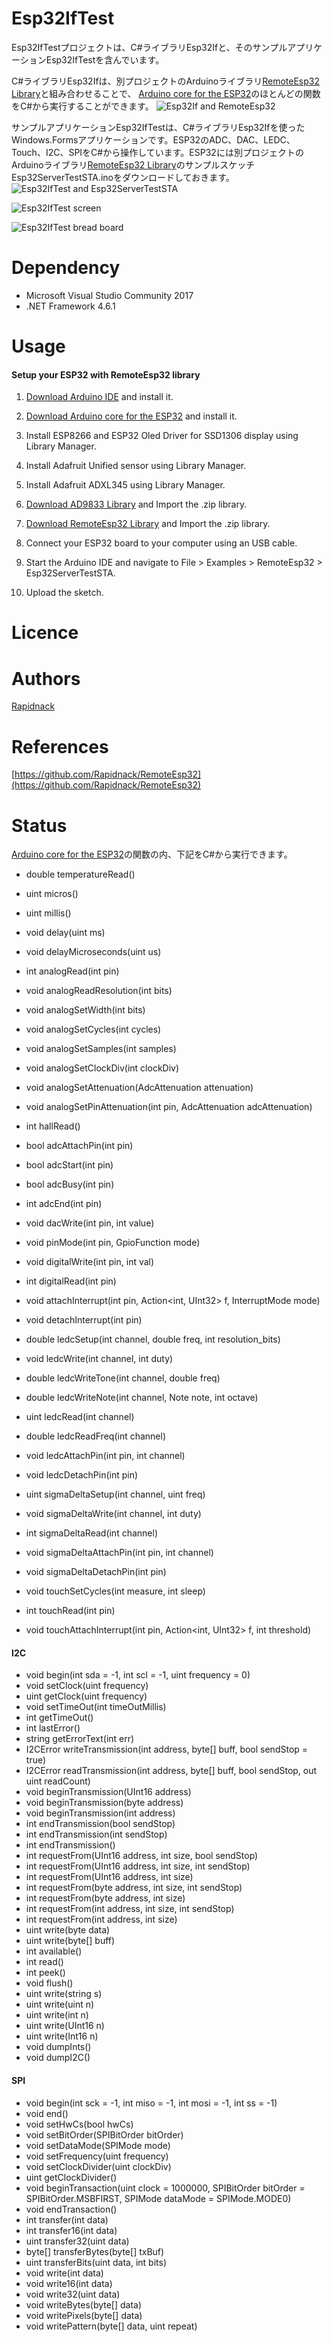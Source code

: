 # Esp32IfTest

Esp32IfTestプロジェクトは、C#ライブラリEsp32Ifと、そのサンプルアプリケーションEsp32IfTestを含んでいます。

C#ライブラリEsp32Ifは、別プロジェクトのArduinoライブラリ[RemoteEsp32 Library](https://github.com/Rapidnack/RemoteEsp32)と組み合わせることで、
[Arduino core for the ESP32](https://github.com/espressif/arduino-esp32)のほとんどの関数をC#から実行することができます。
![Esp32If and RemoteEsp32](http://rapidack.sakura.ne.jp/ttl/wp-content/uploads/2018/12/RemoteEsp32_fig1b.png)

サンプルアプリケーションEsp32IfTestは、C#ライブラリEsp32Ifを使ったWindows.Formsアプリケーションです。ESP32のADC、DAC、LEDC、Touch、I2C、SPIをC#から操作しています。ESP32には別プロジェクトのArduinoライブラリ[RemoteEsp32 Library](https://github.com/Rapidnack/RemoteEsp32)のサンプルスケッチEsp32ServerTestSTA.inoをダウンロードしておきます。
![Esp32IfTest and Esp32ServerTestSTA](http://rapidack.sakura.ne.jp/ttl/wp-content/uploads/2018/12/RemoteEsp32_fig2.png)

![Esp32IfTest screen](http://rapidack.sakura.ne.jp/ttl/wp-content/uploads/2018/12/Esp32IfTest1.png)

![Esp32IfTest bread board](http://rapidack.sakura.ne.jp/ttl/wp-content/uploads/2018/12/IMG_20181206_195958b.png)

# Dependency

- Microsoft Visual Studio Community 2017
- .NET Framework 4.6.1

# Usage

#### Setup your ESP32 with RemoteEsp32 library
1. [Download Arduino IDE](https://www.arduino.cc/en/main/software) and install it.
2. [Download Arduino core for the ESP32](https://github.com/espressif/arduino-esp32) and install it.
3. Install ESP8266 and ESP32 Oled Driver for SSD1306 display using Library Manager.
4. Install Adafruit Unified sensor using Library Manager.
5. Install Adafruit ADXL345 using Library Manager.
6. [Download AD9833 Library](https://github.com/Billwilliams1952/AD9833-Library-Arduino) and Import the .zip library.
7. [Download RemoteEsp32 Library](https://github.com/Rapidnack/RemoteEsp32) and Import the .zip library.

2. Connect your ESP32 board to your computer using an USB cable.
3. Start the Arduino IDE and navigate to File > Examples > RemoteEsp32 > Esp32ServerTestSTA.
4. Upload the sketch.


# Licence

# Authors

[Rapidnack](http://rapidnack.com/)

# References

[https://github.com/Rapidnack/RemoteEsp32](https://github.com/Rapidnack/RemoteEsp32)  

# Status

[Arduino core for the ESP32](https://github.com/espressif/arduino-esp32)の関数の内、下記をC#から実行できます。

- double temperatureRead()
- uint micros()
- uint millis()
- void delay(uint ms)
- void delayMicroseconds(uint us)

- int analogRead(int pin)
- void analogReadResolution(int bits)
- void analogSetWidth(int bits)
- void analogSetCycles(int cycles)
- void analogSetSamples(int samples)
- void analogSetClockDiv(int clockDiv)
- void analogSetAttenuation(AdcAttenuation attenuation)
- void analogSetPinAttenuation(int pin, AdcAttenuation adcAttenuation)
- int hallRead()
- bool adcAttachPin(int pin)
- bool adcStart(int pin)
- bool adcBusy(int pin)
- int adcEnd(int pin)

- void dacWrite(int pin, int value)
- void pinMode(int pin, GpioFunction mode)
- void digitalWrite(int pin, int val)
- int digitalRead(int pin)
- void attachInterrupt(int pin, Action<int, UInt32> f, InterruptMode mode)
- void detachInterrupt(int pin)

- double ledcSetup(int channel, double freq, int resolution_bits)
- void ledcWrite(int channel, int duty)
- double ledcWriteTone(int channel, double freq)
- double ledcWriteNote(int channel, Note note, int octave)
- uint ledcRead(int channel)
- double ledcReadFreq(int channel)
- void ledcAttachPin(int pin, int channel)
- void ledcDetachPin(int pin)

- uint sigmaDeltaSetup(int channel, uint freq)
- void sigmaDeltaWrite(int channel, int duty)
- int sigmaDeltaRead(int channel)
- void sigmaDeltaAttachPin(int pin, int channel)
- void sigmaDeltaDetachPin(int pin)

- void touchSetCycles(int measure, int sleep)
- int touchRead(int pin)
- void touchAttachInterrupt(int pin, Action<int, UInt32> f, int threshold)

#### I2C

- void begin(int sda = -1, int scl = -1, uint frequency = 0)
- void setClock(uint frequency)
- uint getClock(uint frequency)
- void setTimeOut(int timeOutMillis)
- int getTimeOut()
- int lastError()
- string getErrorText(int err)
- I2CError writeTransmission(int address, byte[] buff, bool sendStop = true)
- I2CError readTransmission(int address, byte[] buff, bool sendStop, out uint readCount)
- void beginTransmission(UInt16 address)
- void beginTransmission(byte address)
- void beginTransmission(int address)
- int endTransmission(bool sendStop)
- int endTransmission(int sendStop)
- int endTransmission()
- int requestFrom(UInt16 address, int size, bool sendStop)
- int requestFrom(UInt16 address, int size, int sendStop)
- int requestFrom(UInt16 address, int size)
- int requestFrom(byte address, int size, int sendStop)
- int requestFrom(byte address, int size)
- int requestFrom(int address, int size, int sendStop)
- int requestFrom(int address, int size)
- uint write(byte data)
- uint write(byte[] buff)
- int available()
- int read()
- int peek()
- void flush()
- uint write(string s)
- uint write(uint n)
- uint write(int n)
- uint write(UInt16 n)
- uint write(Int16 n)
- void dumpInts()
- void dumpI2C()

#### SPI
- void begin(int sck = -1, int miso = -1, int mosi = -1, int ss = -1)
- void end()
- void setHwCs(bool hwCs)
- void setBitOrder(SPIBitOrder bitOrder)
- void setDataMode(SPIMode mode)
- void setFrequency(uint frequency)
- void setClockDivider(uint clockDiv)
- uint getClockDivider()
- void beginTransaction(uint clock = 1000000, SPIBitOrder bitOrder = SPIBitOrder.MSBFIRST, SPIMode dataMode = SPIMode.MODE0)
- void endTransaction()
- int transfer(int data)
- int transfer16(int data)
- uint transfer32(uint data)
- byte[] transferBytes(byte[] txBuf)
- uint transferBits(uint data, int bits)
- void write(int data)
- void write16(int data)
- void write32(uint data)
- void writeBytes(byte[] data)
- void writePixels(byte[] data)
- void writePattern(byte[] data, uint repeat)
